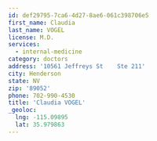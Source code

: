 ```yaml
---
id: def29795-7ca6-4d27-8ae6-061c398706e5
first_name: Claudia
last_name: VOGEL
license: M.D.
services:
  - internal-medicine
category: doctors
address: '10561 Jeffreys St    Ste 211'
city: Henderson
state: NV
zip: '89052'
phone: 702-990-4530
title: 'Claudia VOGEL'
_geoloc:
  lng: -115.09895
  lat: 35.979863
---
```

